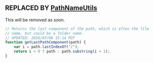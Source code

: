## REPLACED BY [PathNameUtils](..%2FPathNameUtils.md)
This will be removed as soon.

```js
// Returns the last component of the path, which is often the file
// name, but could be a folder name.
// UPDATED: 2016/07/08 15:14 PDT
function getLastPathComponent(path) {
	var i = path.lastIndexOf("/");
	return i < 0 ? path : path.substring(i + 1);
}
```